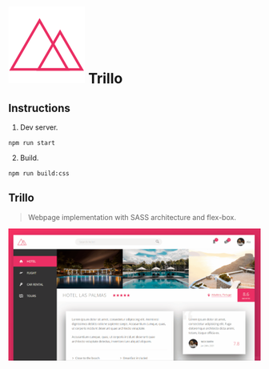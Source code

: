 # ![alt text](./img/favicon.png) Trillo

## Instructions

1. Dev server.

```shell
npm run start
```

2. Build.

```shell
npm run build:css
```

## Trillo

> Webpage implementation with SASS architecture and flex-box.

![Trillo](./img/Trillo.gif)
